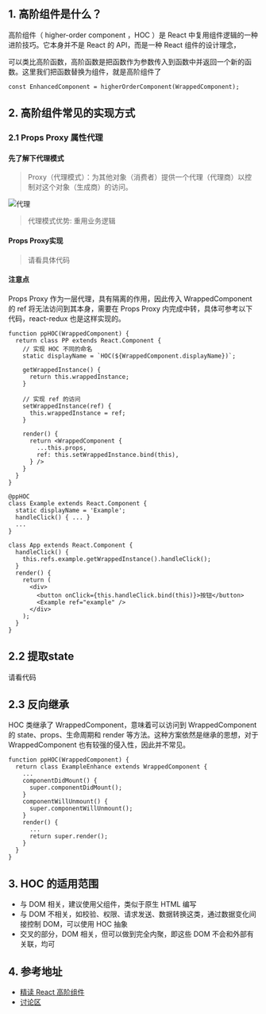 ## 1. 高阶组件是什么？

高阶组件（ higher-order component ，HOC ）是 React 中复用组件逻辑的一种进阶技巧。它本身并不是 React 的 API，而是一种 React 组件的设计理念，

可以类比高阶函数，高阶函数是把函数作为参数传入到函数中并返回一个新的函数。这里我们把函数替换为组件，就是高阶组件了

`const EnhancedComponent = higherOrderComponent(WrappedComponent);`

## 2. 高阶组件常见的实现方式

### 2.1 Props Proxy 属性代理

#### 先了解下代理模式

> Proxy（代理模式）：为其他对象（消费者）提供一个代理（代理商）以控制对这个对象（生成商）的访问。

![代理](https://raw.githubusercontent.com/winfredwyw/notes/master/assets/201902/%E4%BB%A3%E7%90%86%E6%A8%A1%E5%BC%8F.jpg)

> 代理模式优势: 重用业务逻辑

#### Props Proxy实现

> 请看具体代码

#### 注意点

Props Proxy 作为一层代理，具有隔离的作用，因此传入 WrappedComponent 的 ref 将无法访问到其本身，需要在 Props Proxy 内完成中转，具体可参考以下代码，react-redux 也是这样实现的。

```
function ppHOC(WrappedComponent) {
  return class PP extends React.Component {
    // 实现 HOC 不同的命名
    static displayName = `HOC(${WrappedComponent.displayName})`;

    getWrappedInstance() {
      return this.wrappedInstance;
    }

    // 实现 ref 的访问
    setWrappedInstance(ref) {
      this.wrappedInstance = ref;
    }

    render() {
      return <WrappedComponent {
        ...this.props,
        ref: this.setWrappedInstance.bind(this),
      } />
    }
  }
}

@ppHOC
class Example extends React.Component {
  static displayName = 'Example';
  handleClick() { ... }
  ...
}

class App extends React.Component {
  handleClick() {
    this.refs.example.getWrappedInstance().handleClick();
  }
  render() {
    return (
      <div>
        <button onClick={this.handleClick.bind(this)}>按钮</button>
        <Example ref="example" />
      </div>  
    );
  }
}
```

## 2.2 提取state

请看代码

## 2.3 反向继承

HOC 类继承了 WrappedComponent，意味着可以访问到 WrappedComponent 的 state、props、生命周期和 render 等方法。这种方案依然是继承的思想，对于 WrappedComponent 也有较强的侵入性，因此并不常见。

```
function ppHOC(WrappedComponent) {
  return class ExampleEnhance extends WrappedComponent {
    ...
    componentDidMount() {
      super.componentDidMount();
    }
    componentWillUnmount() {
      super.componentWillUnmount();
    }
    render() {
      ...
      return super.render();
    }
  }
}
```


## 3. HOC 的适用范围

- 与 DOM 相关，建议使用父组件，类似于原生 HTML 编写
- 与 DOM 不相关，如校验、权限、请求发送、数据转换这类，通过数据变化间接控制 DOM，可以使用 HOC 抽象
- 交叉的部分，DOM 相关，但可以做到完全内聚，即这些 DOM 不会和外部有关联，均可


## 4. 参考地址

- [精读 React 高阶组件](https://github.com/dt-fe/weekly/blob/v2/012.%E7%B2%BE%E8%AF%BB%20React%20%E9%AB%98%E9%98%B6%E7%BB%84%E4%BB%B6.md)
- [讨论区](https://github.com/dt-fe/weekly/issues/18)
